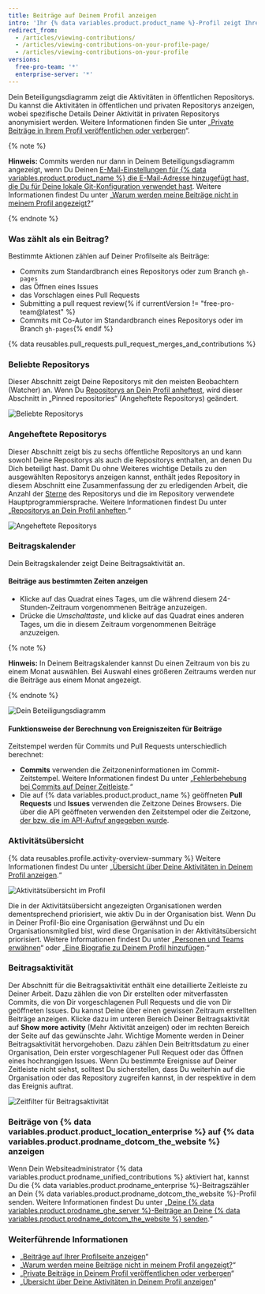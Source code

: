 ```yaml
---
title: Beiträge auf Deinem Profil anzeigen
intro: 'Ihr {% data variables.product.product_name %}-Profil zeigt Ihre angehefteten Repositorys und ein Diagramm mit Ihren Repository-Beiträgen des letzten Jahres an.'
redirect_from:
  - /articles/viewing-contributions/
  - /articles/viewing-contributions-on-your-profile-page/
  - /articles/viewing-contributions-on-your-profile
versions:
  free-pro-team: '*'
  enterprise-server: '*'
---
```


Dein Beteiligungsdiagramm zeigt die Aktivitäten in öffentlichen Repositorys. Du kannst die Aktivitäten in öffentlichen und privaten Repositorys anzeigen, wobei spezifische Details Deiner Aktivität in privaten Repositorys anonymisiert werden. Weitere Informationen finden Sie unter „[Private Beiträge in Ihrem Profil veröffentlichen oder verbergen](/articles/publicizing-or-hiding-your-private-contributions-on-your-profile)“.

{% note %}

**Hinweis:** Commits werden nur dann in Deinem Beteiligungsdiagramm angezeigt, wenn Du Deinen [E-Mail-Einstellungen für {% data variables.product.product_name %} die E-Mail-Adresse hinzugefügt hast, die Du für Deine lokale Git-Konfiguration verwendet hast](/articles/adding-an-email-address-to-your-github-account). Weitere Informationen findest Du unter „[Warum werden meine Beiträge nicht in meinem Profil angezeigt?](/articles/why-are-my-contributions-not-showing-up-on-my-profile#you-havent-added-your-local-git-commit-email-to-your-profile)“

{% endnote %}

### Was zählt als ein Beitrag?

Bestimmte Aktionen zählen auf Deiner Profilseite als Beiträge:

- Commits zum Standardbranch eines Repositorys oder zum Branch `gh-pages`
- das Öffnen eines Issues
- das Vorschlagen eines Pull Requests
- Submitting a pull request review{% if currentVersion != "free-pro-team@latest" %}
- Commits mit Co-Autor im Standardbranch eines Repositorys oder im Branch `gh-pages`{% endif %}

{% data reusables.pull_requests.pull_request_merges_and_contributions %}

### Beliebte Repositorys

Dieser Abschnitt zeigt Deine Repositorys mit den meisten Beobachtern (Watcher) an. Wenn Du [Repositorys an Dein Profil anheftest](/articles/pinning-repositories-to-your-profile), wird dieser Abschnitt in „Pinned repositories“ (Angeheftete Repositorys) geändert.

![Beliebte Repositorys](/assets/images/help/profile/profile_popular_repositories.png)

### Angeheftete Repositorys

Dieser Abschnitt zeigt bis zu sechs öffentliche Repositorys an und kann sowohl Deine Repositorys als auch die Repositorys enthalten, an denen Du Dich beteiligt hast. Damit Du ohne Weiteres wichtige Details zu den ausgewählten Repositorys anzeigen kannst, enthält jedes Repository in diesem Abschnitt eine Zusammenfassung der zu erledigenden Arbeit, die Anzahl der [Sterne](/articles/saving-repositories-with-stars/) des Repositorys und die im Repository verwendete Hauptprogrammiersprache. Weitere Informationen findest Du unter „[Repositorys an Dein Profil anheften](/articles/pinning-repositories-to-your-profile).“

![Angeheftete Repositorys](/assets/images/help/profile/profile_pinned_repositories.png)

### Beitragskalender

Dein Beitragskalender zeigt Deine Beitragsaktivität an.

#### Beiträge aus bestimmten Zeiten anzeigen

- Klicke auf das Quadrat eines Tages, um die während diesem 24-Stunden-Zeitraum vorgenommenen Beiträge anzuzeigen.
- Drücke die *Umschalttaste*, und klicke auf das Quadrat eines anderen Tages, um die in diesem Zeitraum vorgenommenen Beiträge anzuzeigen.

{% note %}

**Hinweis:** In Deinem Beitragskalender kannst Du einen Zeitraum von bis zu einem Monat auswählen. Bei Auswahl eines größeren Zeitraums werden nur die Beiträge aus einem Monat angezeigt.

{% endnote %}

![Dein Beteiligungsdiagramm](/assets/images/help/profile/contributions_graph.png)

#### Funktionsweise der Berechnung von Ereigniszeiten für Beiträge

Zeitstempel werden für Commits und Pull Requests unterschiedlich berechnet:
- **Commits** verwenden die Zeitzoneninformationen im Commit-Zeitstempel. Weitere Informationen findest Du unter „[Fehlerbehebung bei Commits auf Deiner Zeitleiste](/articles/troubleshooting-commits-on-your-timeline).“
- Die auf {% data variables.product.product_name %} geöffneten **Pull Requests** und **Issues** verwenden die Zeitzone Deines Browsers. Die über die API geöffneten verwenden den Zeitstempel oder die Zeitzone, [der bzw. die im API-Aufruf angegeben wurde](https://developer.github.com/changes/2014-03-04-timezone-handling-changes).

### Aktivitätsübersicht

{% data reusables.profile.activity-overview-summary %} Weitere Informationen findest Du unter „[Übersicht über Deine Aktivitäten in Deinem Profil anzeigen](/articles/showing-an-overview-of-your-activity-on-your-profile).“

![Aktivitätsübersicht im Profil](/assets/images/help/profile/activity-overview-section.png)

Die in der Aktivitätsübersicht angezeigten Organisationen werden dementsprechend priorisiert, wie aktiv Du in der Organisation bist. Wenn Du in Deiner Profil-Bio eine Organisation @erwähnst und Du ein Organisationsmitglied bist, wird diese Organisation in der Aktivitätsübersicht priorisiert. Weitere Informationen findest Du unter „[Personen und Teams erwähnen](/articles/basic-writing-and-formatting-syntax/#mentioning-people-and-teams)“ oder „[Eine Biografie zu Deinem Profil hinzufügen](/articles/adding-a-bio-to-your-profile/).“

### Beitragsaktivität

Der Abschnitt für die Beitragsaktivität enthält eine detaillierte Zeitleiste zu Deiner Arbeit. Dazu zählen die von Dir erstellten oder mitverfassten Commits, die von Dir vorgeschlagenen Pull Requests und die von Dir geöffneten Issues. Du kannst Deine über einen gewissen Zeitraum erstellten Beiträge anzeigen. Klicke dazu im unteren Bereich Deiner Beitragsaktivität auf **Show more activity** (Mehr Aktivität anzeigen) oder im rechten Bereich der Seite auf das gewünschte Jahr. Wichtige Momente werden in Deiner Beitragsaktivität hervorgehoben. Dazu zählen Dein Beitrittsdatum zu einer Organisation, Dein erster vorgeschlagener Pull Request oder das Öffnen eines hochrangigen Issues. Wenn Du bestimmte Ereignisse auf Deiner Zeitleiste nicht siehst, solltest Du sicherstellen, dass Du weiterhin auf die Organisation oder das Repository zugreifen kannst, in der respektive in dem das Ereignis auftrat.

![Zeitfilter für Beitragsaktivität](/assets/images/help/profile/contributions_activity_time_filter.png)

### Beiträge von {% data variables.product.product_location_enterprise %} auf {% data variables.product.prodname_dotcom_the_website %} anzeigen

Wenn Dein Websiteadministrator {% data variables.product.prodname_unified_contributions %} aktiviert hat, kannst Du die {% data variables.product.prodname_enterprise %}-Beitragszähler an Dein {% data variables.product.prodname_dotcom_the_website %}-Profil senden. Weitere Informationen findest Du unter „[Deine {% data variables.product.prodname_ghe_server %}-Beiträge an Deine {% data variables.product.prodname_dotcom_the_website %} senden](/articles/sending-your-github-enterprise-server-contributions-to-your-github-com-profile).“

### Weiterführende Informationen

- „[Beiträge auf Ihrer Profilseite anzeigen](/articles/viewing-contributions-on-your-profile-page)“
- „[Warum werden meine Beiträge nicht in meinem Profil angezeigt?](/articles/why-are-my-contributions-not-showing-up-on-my-profile)“
- „[Private Beiträge in Deinem Profil veröffentlichen oder verbergen](/articles/publicizing-or-hiding-your-private-contributions-on-your-profile)“
- „[Übersicht über Deine Aktivitäten in Deinem Profil anzeigen](/articles/showing-an-overview-of-your-activity-on-your-profile)“
